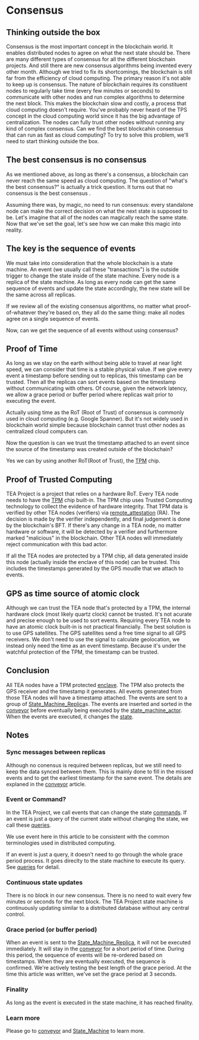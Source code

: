 # Consensus

## Thinking outside the box

Consensus is the most important concept in the blockchain world. It enables distributed nodes to agree on what the next state should be. There are many different types of consensus for all the different blockchain projects. And still there are new consensus algorithms being invented every other month. Although we tried to fix its shortcomings, the blockchain is still far from the efficiency of cloud computing. The primary reason it's not able to keep up is consensus. The nature of blockchain requires its constituent nodes to regularly take time (every few minutes or seconds) to communicate with other nodes and run complex algorithms to determine the next block. This makes the blockchain slow and costly, a process that cloud computing doesn't require. You've probably never heard of the TPS concept in the cloud computing world since it has the big advantage of centralization. The nodes can fully trust other nodes without running any kind of complex consensus. Can we find the best blockcahin consensus that can run as fast as cloud computing? To try to solve this problem, we'll need to start thinking outside the box.

## The best consensus is no consensus

As we mentioned above, as long as there's a consensus, a blockchain can never reach the same speed as cloud computing. The question of "what's the best consensus?" is actually a trick question. It turns out that no consensus is the best consensus .

Assuming there was, by magic, no need to run consensus: every standalone node can make the correct decision on what the next state is supposed to be. Let's imagine that all of the nodes can magically reach the same state. Now that we've set the goal, let's see how we can make this magic into reality. 

## The key is the sequence of events

We must take into consideration that the whole blockchain is a state machine. An event (we usually call these "transactions") is the outside trigger to change the state inside of the state machine. Every node is a replica of the state machine. As long as every node can get the same sequence of events and update the state accordingly, the new state will be the same across all replicas.

If we review all of the existing consensus algorithms, no matter what proof-of-whatever they're based on, they all do the same thing: make all nodes agree on a single sequence of events. 

Now, can we get the sequence of all events without using consensus?

## Proof of Time

As long as we stay on the earth without being able to travel at near light speed, we can consider that time is a stable physical value. If we give every event a timestamp before sending out to replicas, this timestamp can be trusted. Then all the replicas can sort events based on the timestamp without communicating with others. Of course, given the network latency, we allow a grace period or buffer period where replicas wait prior to executing the event. 

Actually using time as the RoT (Root of Trust) of consensus is commonly used in cloud computing (e.g. Google Spanner). But it's not widely used in blockchain world simple because blockchain cannot trust other nodes as centralized cloud computers can. 

Now the question is can we trust the timestamp attached to an event since the source of the timestamp was created outside of the blockchain?

Yes we can by using another RoT(Root of Trust), the [TPM](teaproject/tapp-tutor/TPM.md) chip.

## Proof of Trusted Computing

TEA Project is a project that relies on a hardware RoT. Every TEA node needs to have the [TPM](teaproject/tapp-tutor/TPM.md) chip built-in. The TPM chip uses Trusted Computing technology to collect the evidence of hardware integrity. That TPM data is verified by other TEA nodes (verifiers) via [remote_attestation](remote_attestation.md) (RA). The decision is made by the verifier independently, and final judgement is done by the blockchain's BFT. If there's any change in a TEA node, no matter hardware or software, it will be detected by a verifier and furthermore marked "malicious" in the blockchain. Other TEA nodes will immediately reject communication with this bad actor. 

If all the TEA nodes are protected by a TPM chip, all data generated inside this node (actually inside the enclave of this node) can be trusted. This includes the timestamps generated by the GPS moudle that we attach to events.

## GPS as time source of atomic clock

Although we can trust the TEA node that's protected by a TPM, the internal hardware clock (most likely quartz clock) cannot be trusted. It's not acurate and precise enough to be used to sort events. Requiring every TEA node to have an atomic clock built-in is not practical financially. The best solution is to use GPS satellites. The GPS satellites send a free time signal to all GPS receivers. We don't need to use the signal to calculate geolocation, we instead only need the time as an event timestamp. Because it's under the watchful protection of the TPM, the timestamp can be trusted.

## Conclusion

All TEA nodes have a TPM protected [enclave](enclave.md). The TPM also protects the GPS receiver and the timestamp it generates. All events generated from those TEA nodes will have a timestamp attached. The events are sent to a group of [State_Machine_Replica](State_Machine_Replica.md)s. The events are inserted and sorted in the [conveyor](conveyor.md) before eventually being executed by the [state_machine_actor](state_machine_actor.md). When the events are executed, it changes the [state](state.md).

## Notes

### Sync messages between replicas

Although no conensus is required between replicas, but we still need to keep the data synced between them. This is mainly done to fill in the missed events and to get the earliest timestamp for the same event. The details are explaned in the [conveyor](conveyor.md) article. 

### Event or Command?

In the TEA Project, we call events that can change the state [commands](commands.md). If an event is just a query of the current state without changing the state, we call these [queries](queries.md). 

We use event here in this article to be consistent with the common terminologies used in distributed computing. 

If an event is just a query, it doesn't need to go through the whole grace period process. It goes direclty to the state machine to execute its query. See [queries](queries.md) for detail.

### Continuous state updates

There is no block in our new consensus. There is no need to wait every few minutes or seconds for the next block. The TEA Project state machine is continuously updating similar to a distributed database without any central control.

### Grace period (or buffer period)

When an event is sent to the [State_Machine_Replica](State_Machine_Replica.md), it will not be executed immediately. It will stay in the [conveyor](conveyor.md) for a short period of time. During this period, the sequence of events will be re-ordered based on timestamps. When they are eventually executed, the sequence is confirmed. We're actively testing the best length of the grace period. At the time this article was written, we've set the grace period at 3 seconds.

### Finality

As long as the event is executed in the state machine, it has reached finality. 

### Learn more

Please go to [conveyor](conveyor.md) and [State_Machine](teaproject/tapp-tutor/State_Machine.md) to learn more.
